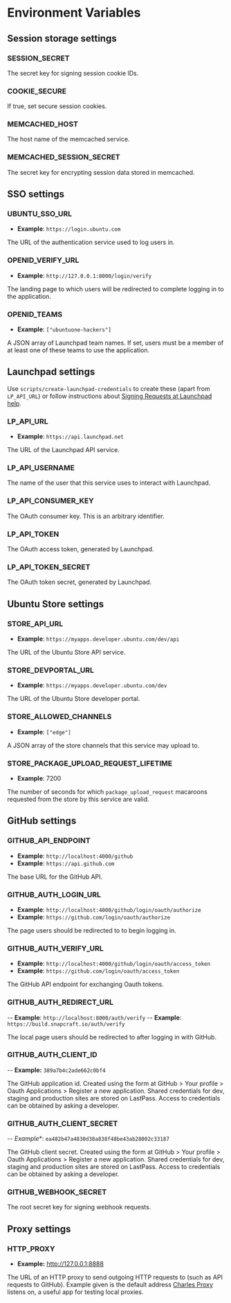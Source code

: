 # Environment Variables

## Session storage settings

### SESSION\_SECRET

The secret key for signing session cookie IDs.

### COOKIE\_SECURE

If true, set secure session cookies.

### MEMCACHED\_HOST

The host name of the memcached service.

### MEMCACHED_SESSION_SECRET

The secret key for encrypting session data stored in memcached.

## SSO settings

### UBUNTU\_SSO\_URL

- **Example**: `https://login.ubuntu.com`

The URL of the authentication service used to log users in.

### OPENID\_VERIFY\_URL

- **Example**: `http://127.0.0.1:8000/login/verify`

The landing page to which users will be redirected to complete logging in to
the application.

### OPENID\_TEAMS

- **Example**: `["ubuntuone-hackers"]`

A JSON array of Launchpad team names.  If set, users must be a member of at
least one of these teams to use the application.

## Launchpad settings

Use `scripts/create-launchpad-credentials` to create these (apart from
`LP_API_URL`) or follow instructions about [Signing Requests at Launchpad help](https://help.launchpad.net/API/SigningRequests).

### LP\_API\_URL

- **Example**: `https://api.launchpad.net`

The URL of the Launchpad API service.

### LP\_API\_USERNAME

The name of the user that this service uses to interact with Launchpad.

### LP\_API\_CONSUMER\_KEY

The OAuth consumer key.  This is an arbitrary identifier.

### LP\_API\_TOKEN

The OAuth access token, generated by Launchpad.

### LP\_API\_TOKEN\_SECRET

The OAuth token secret, generated by Launchpad.


## Ubuntu Store settings

### STORE\_API\_URL

- **Example**: `https://myapps.developer.ubuntu.com/dev/api`

The URL of the Ubuntu Store API service.

### STORE\_DEVPORTAL\_URL

- **Example**: `https://myapps.developer.ubuntu.com/dev`

The URL of the Ubuntu Store developer portal.

### STORE\_ALLOWED\_CHANNELS

- **Example**: `["edge"]`

A JSON array of the store channels that this service may upload to.

### STORE\_PACKAGE\_UPLOAD\_REQUEST\_LIFETIME

- **Example**: 7200

The number of seconds for which `package_upload_request` macaroons requested
from the store by this service are valid.


## GitHub settings

### GITHUB\_API\_ENDPOINT
- **Example**: `http://localhost:4000/github`
- **Example**: `https://api.github.com`

The base URL for the GitHub API.

### GITHUB\_AUTH\_LOGIN\_URL
- **Example**: `http://localhost:4000/github/login/oauth/authorize`
- **Example**: `https://github.com/login/oauth/authorize`

The page users should be redirected to to begin logging in.

### GITHUB\_AUTH\_VERIFY\_URL
- **Example**: `http://localhost:4000/github/login/oauth/access_token`
- **Example**: `https://github.com/login/oauth/access_token`

The GitHub API endpoint for exchanging Oauth tokens.

### GITHUB\_AUTH\_REDIRECT\_URL
-- **Example**: `http://localhost:8000/auth/verify`
-- **Example**: `https://build.snapcraft.io/auth/verify`

The local page users should be redirected to after logging in with GitHub.

### GITHUB\_AUTH\_CLIENT\_ID
-- **Example:** `389a7b4c2ade662c0bf4`

The GitHub application id. Created using the form at GitHub > Your profile > Oauth Applications > Register a new application. Shared credentials for dev, staging and production sites are stored on LastPass. Access to credentials can be obtained by asking a developer.

### GITHUB\_AUTH\_CLIENT\_SECRET
-- *Example**: `ea482b47a4830d38a838f48be43ab28002c33187`

The GitHub client secret. Created using the form at GitHub > Your profile > Oauth Applications > Register a new application. Shared credentials for dev, staging and production sites are stored on LastPass. Access to credentials can be obtained by asking a developer.

### GITHUB\_WEBHOOK\_SECRET

The root secret key for signing webhook requests.

## Proxy settings
### HTTP\_PROXY
- **Example:** http://127.0.0.1:8888

The URL of an HTTP proxy to send outgoing HTTP requests to (such as API requests to GitHub). Example given is the default address [Charles Proxy](https://www.charlesproxy.com/) listens on, a useful app for testing local proxies.

